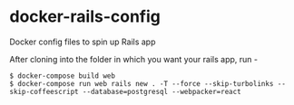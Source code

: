 # docker-rails-config
Docker config files to spin up Rails app

After cloning into the folder in which you want your rails app, run -

  ```
  $ docker-compose build web
  $ docker-compose run web rails new . -T --force --skip-turbolinks --skip-coffeescript --database=postgresql --webpacker=react
  ```
  
  
